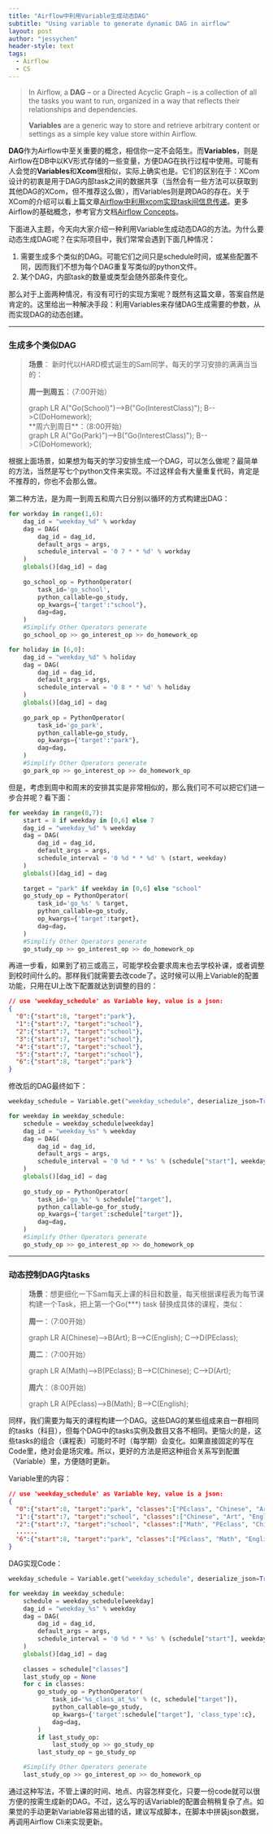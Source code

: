 ```yaml
---
title: "Airflow中利用Variable生成动态DAG"
subtitle: "Using variable to generate dynamic DAG in airflow"
layout: post
author: "jessychen"
header-style: text
tags:
  - Airflow
  - CS
---
```


> In Airflow, a **DAG** – or a Directed Acyclic Graph – is a collection of all the tasks you want to run, organized in a way that reflects their relationships and dependencies.
>
> **Variables** are a generic way to store and retrieve arbitrary content or settings as a simple key value store within Airflow. 

**DAG**作为Airflow中至关重要的概念，相信你一定不会陌生。而**Variables**，则是Airflow在DB中以KV形式存储的一些变量，方便DAG在执行过程中使用。可能有人会觉的**Variables**和**Xcom**很相似，实际上确实也是。它们的区别在于：XCom设计的初衷是用于DAG内部task之间的数据共享（当然会有一些方法可以获取到其他DAG的XCom，但不推荐这么做），而Variables则是跨DAG的存在。关于XCom的介绍可以看上篇文章[Airflow中利用xcom实现task间信息传递](/2020/04/06/xcom)。更多Airflow的基础概念，参考官方文档[Airflow Concepts](https://airflow.apache.org/docs/stable/concepts.html)。

下面进入主题，今天向大家介绍一种利用Variable生成动态DAG的方法。为什么要动态生成DAG呢？在实际项目中，我们常常会遇到下面几种情况：

1. 需要生成多个类似的DAG。可能它们之间只是schedule时间，或某些配置不同，因而我们不想为每个DAG重复写类似的python文件。
2. 某个DAG，内部task的数量或类型会随外部条件变化。

那么对于上面两种情况，有没有可行的实现方案呢？既然有这篇文章，答案自然是肯定的。这里给出一种解决手段：利用Variables来存储DAG生成需要的参数，从而实现DAG的动态创建。

----

### 生成多个类似DAG

> **场景**： 新时代以HARD模式诞生的Sam同学，每天的学习安排的满满当当的：
>
> **周一到周五**：（7:00开始）
>
> <div class="mermaid">
> graph LR
> A("Go(School)")-->B("Go(InterestClass)");
> B-->C(DoHomework);
> </div>
> **周六到周日**：（8:00开始）
>
> <div class="mermaid">
> graph LR
> A("Go(Park)")-->B("Go(InterestClass)");
> B-->C(DoHomework);
> </div>

根据上面场景，如果想为每天的学习安排生成一个DAG，可以怎么做呢？最简单的方法，当然是写七个python文件来实现。不过这样会有大量重复代码，肯定是不推荐的，你也不会那么做。

第二种方法，是为周一到周五和周六日分别以循环的方式构建出DAG：

```python
for workday in range(1,6):
    dag_id = "weekday_%d" % workday
    dag = DAG(
        dag_id = dag_id,
        default_args = args,
        schedule_interval = '0 7 * * %d' % workday
    )
    globals()[dag_id] = dag
    
    go_school_op = PythonOperator(
        task_id='go_school',
        python_callable=go_study,
        op_kwargs={'target':"school"},
        dag=dag,
    )
    #Simplify Other Operators generate
    go_school_op >> go_interest_op >> do_homework_op

for holiday in [6,0]:
    dag_id = "weekday_%d" % holiday
    dag = DAG(
        dag_id = dag_id,
        default_args = args,
        schedule_interval = '0 8 * * %d' % holiday
    )
    globals()[dag_id] = dag
    
    go_park_op = PythonOperator(
        task_id='go_park',
        python_callable=go_study,
        op_kwargs={'target':"park"},
        dag=dag,
    )
    #Simplify Other Operators generate
    go_park_op >> go_interest_op >> do_homework_op

```

但是，考虑到周中和周末的安排其实是非常相似的，那么我们可不可以把它们进一步合并呢？看下面：

```python
for weekday in range(0,7):
    start = 8 if weekday in [0,6] else 7
    dag_id = "weekday_%d" % weekday
    dag = DAG(
        dag_id = dag_id,
        default_args = args,
        schedule_interval = '0 %d * * %d' % (start, weekday)
    )
    globals()[dag_id] = dag
    
    target = "park" if weekday in [0,6] else "school"
    go_study_op = PythonOperator(
        task_id='go_%s' % target,
        python_callable=go_study,
        op_kwargs={'target':target},
        dag=dag,
    )
    #Simplify Other Operators generate
    go_study_op >> go_interest_op >> do_homework_op
```

再进一步看，如果到了初三或高三，可能学校会要求周末也去学校补课，或者调整到校时间什么的。那样我们就需要去改code了。这时候可以用上Variable的配置功能，只用在UI上改下配置就达到调整的目的：

```json
// use 'weekday_schedule' as Variable key, value is a json:
{
  "0":{"start":8, "target":"park"},
  "1":{"start":7, "target":"school"},
  "2":{"start":7, "target":"school"},
  "3":{"start":7, "target":"school"},
  "4":{"start":7, "target":"school"},
  "5":{"start":7, "target":"school"},
  "6":{"start":8, "target":"park"}
}
```

修改后的DAG最终如下：

```python
weekday_schedule = Variable.get("weekday_schedule", deserialize_json=True)

for weekday in weekday_schedule:
    schedule = weekday_schedule[weekday]
    dag_id = "weekday_%s" % weekday
    dag = DAG(
        dag_id = dag_id,
        default_args = args,
        schedule_interval = '0 %d * * %s' % (schedule["start"], weekday)
    )
    globals()[dag_id] = dag
    
    go_study_op = PythonOperator(
        task_id='go_%s' % schedule["target"],
        python_callable=go_for_study,
        op_kwargs={'target':schedule["target"]},
        dag=dag,
    )
    #Simplify Other Operators generate
    go_study_op >> go_interest_op >> do_homework_op
```



----

### 动态控制DAG内tasks

> **场景**：想更细化一下Sam每天上课的科目和数量，每天根据课程表为每节课构建一个Task，把上第一个Go(***) task 替换成具体的课程，类似：
>
> **周一**：（7:00开始）
>
> <div class="mermaid">
> graph LR
> A(Chinese)-->B(Art);
> B-->C(English);
> C-->D(PEclass);
> </div>
>
> **周二**：（7:00开始）
>
> <div class="mermaid">
> graph LR
> A(Math)-->B(PEclass);
> B-->C(Chinese);
> C-->D(Art);
> </div>
>
> **周六**：（8:00开始）
>
> <div class="mermaid">
> graph LR
> A(PEclass)-->B(Math);
> B-->C(English);
> </div>

同样，我们需要为每天的课程构建一个DAG。这些DAG的某些组成来自一群相同的tasks（科目），但每个DAG中的tasks实例及数目又各不相同。更恼火的是，这些tasks的组合（课程表）可能时不时（每学期）会变化。如果直接固定的写在Code里，绝对会是场灾难。所以，更好的方法是把这种组合关系写到配置（Variable）里，方便随时更新。

Variable里的内容：

```json
// use 'weekday_schedule' as Variable key, value is a json:
{
  "0":{"start":8, "target":"park", "classes":["PEclass", "Chinese", "Art"]},
  "1":{"start":7, "target":"school", "classes":["Chinese", "Art", "English", "PEclass"]},
  "2":{"start":7, "target":"school", "classes":["Math", "PEclass", "Chinese", "Art"]},
  ......
  "6":{"start":8, "target":"park", "classes":["PEclass", "Math", "English"]}
}

```

DAG实现Code：

```python
weekday_schedule = Variable.get("weekday_schedule", deserialize_json=True)

for weekday in weekday_schedule:
    schedule = weekday_schedule[weekday]
    dag_id = "weekday_%s" % weekday
    dag = DAG(
        dag_id = dag_id,
        default_args = args,
        schedule_interval = '0 %d * * %s' % (schedule["start"], weekday)
    )
    globals()[dag_id] = dag
    
    classes = schedule["classes"]
    last_study_op = None
    for c in classes:
        go_study_op = PythonOperator(
            task_id='%s_class_at_%s' % (c, schedule["target"]),
            python_callable=go_study,
            op_kwargs={'target':schedule["target"], 'class_type':c},
            dag=dag,
        )
        if last_study_op:
            last_study_op >> go_study_op
        last_study_op = go_study_op

    #Simplify Other Operators generate
    last_study_op >> go_interest_op >> do_homework_op
```

通过这种写法，不管上课的时间、地点、内容怎样变化，只要一份code就可以很方便的按需生成新的DAG。不过，这么写的话Variable的配置会稍稍复杂了点。如果觉的手动更新Variable容易出错的话，建议写成脚本，在脚本中拼装json数据，再调用Airflow Cli来实现更新。



